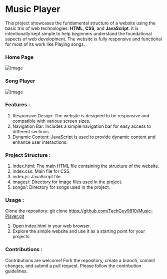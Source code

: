 # **Music Player**
This project showcases the fundamental structure of a website using the basic trio of web technologies: **HTML**, **CSS**, and **JavaScript**. It is intentionally kept simple to help beginners understand the foundational aspects of web development.
The website is fully responsive and functional for most of its work like Playing songs.

### Home Page
![image](https://github.com/TechGuy9810/Music-Player/assets/140731793/80778591-2980-42a0-b17a-312ff8bad80a)


### Song Player
![image](https://github.com/TechGuy9810/Music-Player/assets/140731793/bff8e3ed-794a-4070-ae4a-fb1e6d89c4d5)

### Features :
1. Responsive Design: The website is designed to be responsive and compatible with various screen sizes.
2. Navigation Bar: Includes a simple navigation bar for easy access to different sections.
3. Dynamic Content: JavaScript is used to provide dynamic content and enhance user interactions.

### Project Structure :
1. index.html: The main HTML file containing the structure of the website.
2. index.css: Main file for CSS.
3. index.js: JavaScript file.
4. images/: Directory for image files used in the project.
5. songs/: Directory for songs used in the project.

### Usage :
Clone the repository: git clone https://github.com/TechGuy9810/Music-Player.git
1. Open index.html in your web browser.
2. Explore the simple website and use it as a starting point for your projects.

### Contributions : 
Contributions are welcome! Fork the repository, create a branch, commit changes, and submit a pull request. Please follow the contribution guidelines.
